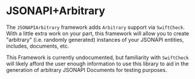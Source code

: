 # JSONAPI+Arbitrary

The `JSONAPIArbitrary` framework adds `Arbitrary` support via `SwiftCheck`. With a little extra work on your part, this framework will allow you to create "arbitrary" (i.e. randomly generated) instances of your JSONAPI entities, includes, documents, etc.

This Framework is currently undocumented, but familiarity with `SwiftCheck` will likely afford the user enough information to use this library to aid in the generation of arbitrary JSONAPI Documents for testing purposes.
